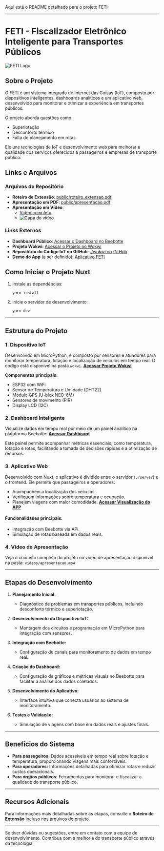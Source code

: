 Aqui está o README detalhado para o projeto FETI:

---

# FETI - Fiscalizador Eletrônico Inteligente para Transportes Públicos

![FETI Logo](public/logo.svg)

## Sobre o Projeto

O FETI é um sistema integrado de Internet das Coisas (IoT), composto por dispositivos inteligentes, dashboards analíticos e um aplicativo web, desenvolvido para monitorar e otimizar a experiência em transportes públicos. 

O projeto aborda questões como:
- Superlotação
- Desconforto térmico
- Falta de planejamento em rotas

Ele une tecnologias de IoT e desenvolvimento web para melhorar a qualidade dos serviços oferecidos a passageiros e empresas de transporte público.

## Links e Arquivos

### Arquivos do Repositório

- **Roteiro de Extensão**: [public/roteiro_extensao.pdf](public/roteiro_extensao.pdf)
- **Apresentação em PDF**: [public/apresentacao.pdf](public/apresentacao.pdf)
- **Apresentação em Vídeo**:  
  - [Vídeo completo](public/apresentacao_video.mp4)  
  - ![Capa do vídeo](public/apresentacao_video_cover.png)

### Links Externos

- **Dashboard Público**: [Acessar o Dashboard no Beebotte](https://beebotte.com/dash/08b66b10-9e36-11ef-9187-737958943ad4?shareid=shareid_caECyPJoSIe6hLtb)
- **Projeto Wokwi**: [Acessar o Projeto no Wokwi](https://wokwi.com/projects/413996323601280001)
- **Repositório do Código IoT no GitHub**: [./wokwi no GitHub](https://github.com/josephpatrick1/feti/tree/main/wokwi)
- **Demo do App** (a ser definido): [Aplicativo FETI](https://feti.vercel.app/)


## Como Iniciar o Projeto Nuxt

1. Instale as dependências:
   ```bash
   yarn install
   ```
2. Inicie o servidor de desenvolvimento:
   ```bash
   yarn dev
   ```

---

## Estrutura do Projeto

### 1. **Dispositivo IoT**
Desenvolvido em MicroPython, é composto por sensores e atuadores para monitorar temperatura, lotação e localização de veículos em tempo real. O código está disponível na pasta `wokwi`.
[**Acessar Projeto Wokwi**](https://wokwi.com/projects/413996323601280001)


**Componentes principais:**
- ESP32 com WiFi
- Sensor de Temperatura e Umidade (DHT22)
- Módulo GPS (U-blox NEO-6M)
- Sensores de movimento (PIR)
- Display LCD (I2C)

### 2. **Dashboard Inteligente**
Visualize dados em tempo real por meio de um painel analítico na plataforma Beebotte:
[**Acessar Dashboard**](https://beebotte.com/dash/08b66b10-9e36-11ef-9187-737958943ad4?shareid=shareid_caECyPJoSIe6hLtb)

Este painel permite acompanhar métricas essenciais, como temperatura, lotação e rotas, facilitando a tomada de decisões rápidas e a otimização de recursos.

### 3. **Aplicativo Web**
Desenvolvido com Nuxt, o aplicativo é dividido entre o servidor (`./server`) e o frontend. Ele permite que passageiros e operadores:
- Acompanhem a localização dos veículos.
- Verifiquem informações sobre temperatura e ocupação.
- Planejem viagens com maior comodidade.
[**Acessar Visualização do APP**](https://beebotte.com/dash/08b66b10-9e36-11ef-9187-737958943ad4?shareid=shareid_caECyPJoSIe6hLtb)


#### Funcionalidades principais:
- Integração com Beebotte via API.
- Simulação de rotas baseada em dados reais.

### 4. **Vídeo de Apresentação**
Veja o conceito completo do projeto no vídeo de apresentação disponível na pasta:
`videos/apresentacao.mp4`

---

## Etapas do Desenvolvimento

1. **Planejamento Inicial:**
   - Diagnóstico de problemas em transportes públicos, incluindo desconforto térmico e superlotação.

2. **Desenvolvimento do Dispositivo IoT:**
   - Montagem dos circuitos e programação em MicroPython para integração com sensores.

3. **Integração com Beebotte:**
   - Configuração de canais para monitoramento de dados em tempo real.

4. **Criação do Dashboard:**
   - Configuração de gráficos e métricas visuais no Beebotte para facilitar a análise dos dados coletados.

5. **Desenvolvimento do Aplicativo:**
   - Interface intuitiva que conecta usuários ao sistema de monitoramento.

6. **Testes e Validação:**
   - Simulação de viagens com base em dados reais e ajustes finais.

---

## Benefícios do Sistema

- **Para passageiros:** Dados acessíveis em tempo real sobre lotação e temperatura, proporcionando viagens mais confortáveis.
- **Para operadores:** Informações detalhadas para otimizar rotas e reduzir custos operacionais.
- **Para órgãos públicos:** Ferramentas para monitorar e fiscalizar a qualidade do transporte público.

---

## Recursos Adicionais
Para informações mais detalhadas sobre as etapas, consulte o **Roteiro de Extensão** incluso nos arquivos do projeto.

---

Se tiver dúvidas ou sugestões, entre em contato com a equipe de desenvolvimento. Contribua com a melhoria do transporte público através da tecnologia!